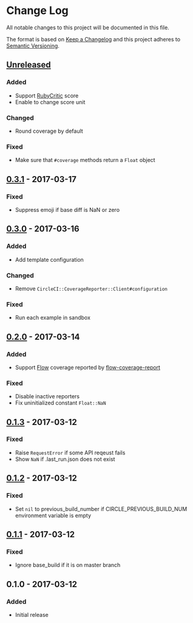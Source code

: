 # Change Log
All notable changes to this project will be documented in this file.

The format is based on [Keep a Changelog](http://keepachangelog.com/)
and this project adheres to [Semantic Versioning](http://semver.org/).

## [Unreleased]
### Added
- Support [RubyCritic](https://github.com/whitesmith/rubycritic) score
- Enable to change score unit

### Changed
- Round coverage by default

### Fixed
- Make sure that `#coverage` methods return a `Float` object

## [0.3.1] - 2017-03-17
### Fixed
- Suppress emoji if base diff is NaN or zero

## [0.3.0] - 2017-03-16
### Added
- Add template configuration

### Changed
- Remove `CircleCI::CoverageReporter::Client#configuration`

### Fixed
- Run each example in sandbox

## [0.2.0] - 2017-03-14
### Added
- Support [Flow](https://flowtype.org) coverage reported by [flow-coverage-report](https://github.com/rpl/flow-coverage-report)

### Fixed
- Disable inactive reporters
- Fix uninitialized constant `Float::NaN`

## [0.1.3] - 2017-03-12
### Fixed
- Raise `RequestError` if some API reqeust fails
- Show `NaN` if .last_run.json does not exist

## [0.1.2] - 2017-03-12
### Fixed
- Set `nil` to previous_build_number if CIRCLE_PREVIOUS_BUILD_NUM environment variable is empty

## [0.1.1] - 2017-03-12
### Fixed
- Ignore base_build if it is on master branch

## 0.1.0 - 2017-03-12
### Added
- Initial release

[Unreleased]: https://github.com/increments/circleci-coverage_reporter/compare/v0.3.1...HEAD
[0.3.1]: https://github.com/increments/circleci-coverage_reporter/compare/v0.3.0...v0.3.1
[0.3.0]: https://github.com/increments/circleci-coverage_reporter/compare/v0.2.0...v0.3.0
[0.2.0]: https://github.com/increments/circleci-coverage_reporter/compare/v0.1.3...v0.2.0
[0.1.3]: https://github.com/increments/circleci-coverage_reporter/compare/v0.1.2...v0.1.3
[0.1.2]: https://github.com/increments/circleci-coverage_reporter/compare/v0.1.1...v0.1.2
[0.1.1]: https://github.com/increments/circleci-coverage_reporter/compare/v0.1.0...v0.1.1
